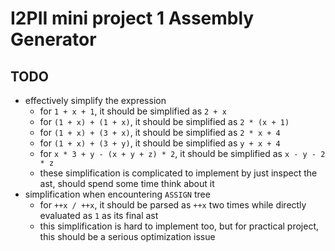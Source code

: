 # I2PII mini project 1 Assembly Generator

## TODO

- effectively simplify the expression
  - for `1 + x + 1`, it should be simplified as `2 + x`
  - for `(1 + x) + (1 + x)`, it should be simplified as `2 * (x + 1)`
  - for `(1 + x) + (3 + x)`, it should be simplified as `2 * x + 4`
  - for `(1 + x) + (3 + y)`, it should be simplified as `y + x + 4`
  - for `x * 3 + y - (x + y + z) * 2`, it should be simplified as `x - y - 2 * z`
  - these simplification is complicated to implement by just inspect the ast, should spend some time think about it
- simplification when encountering `ASSIGN` tree
  - for `++x / ++x`, it should be parsed as `++x` two times while directly evaluated as `1` as its final ast
  - this simplification is hard to implement too, but for practical project, this should be a serious optimization issue
